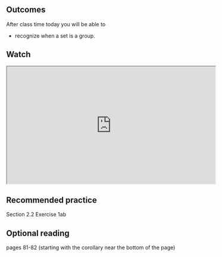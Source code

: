 ## Outcomes
After class time today you will be able to

* recognize when a set is a group.

## Watch
<iframe title="embedded content" src="https://www.youtube.com/embed/yHq_yzYZV6U" width="560" height="315" allowfullscreen="allowfullscreen" allow="accelerometer; autoplay; clipboard-write; encrypted-media; gyroscope; picture-in-picture" data-mce-fragment="1"></iframe>

## Recommended practice
Section 2.2 Exercise 1ab

## Optional reading
pages 81-82 (starting with the corollary near the bottom of the page)